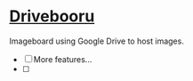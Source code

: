 # [Drivebooru](https://senchoupekora.github.io/Drivebooru/)
Imageboard using Google Drive to host images.

- [ ] More features...
- [ ] 
